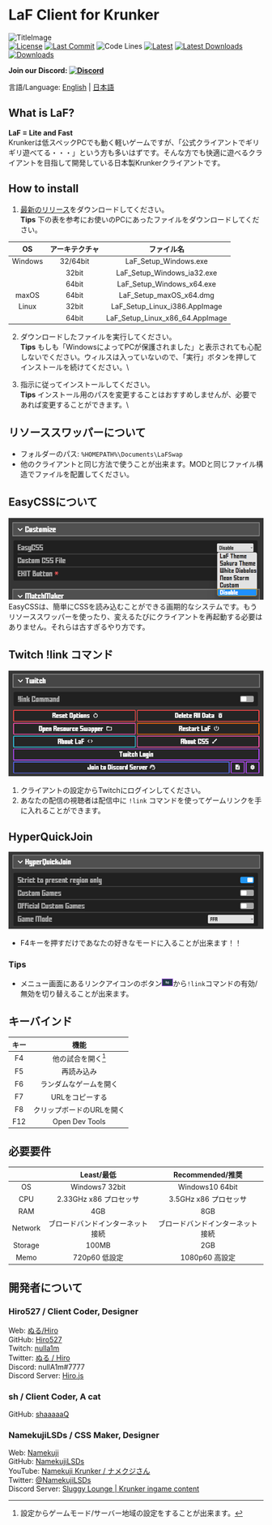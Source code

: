 # LaF Client for Krunker

![TitleImage](./app/img/social.png)</br>
[![License](https://img.shields.io/github/license/Hiro527/LaF?style=flat-square)](https://github.com/Hiro527/LaF/blob/master/LICENSE)
[![Last Commit](https://img.shields.io/github/last-commit/Hiro527/LaF/master?style=flat-square)](https://github.com/Hiro527/LaF/tree/master)
![Code Lines](https://img.shields.io/tokei/lines/github/Hiro527/LaF?style=flat-square)
[![Latest](https://img.shields.io/github/v/release/Hiro527/LaF?style=flat-square)](https://github.com/Hiro527/LaF/releases/latest)
[![Latest Downloads](https://img.shields.io/github/downloads/Hiro527/LaF/latest/total?style=flat-square)](https://github.com/Hiro527/LaF/releases/latest)
[![Downloads](https://img.shields.io/github/downloads/Hiro527/LaF/total?style=flat-square&logo=appveyor)](https://github.com/Hiro527/LaF/releases)</br>

**Join our Discord: [![Discord](https://discord.com/api/guilds/911130667448954880/widget.png)](https://discord.gg/9M9TgDRt9G)**

言語/Language: [English](https://github.com/Hiro527/LaF/blob/master/README.md) | [日本語](https://github.com/Hiro527/LaF/blob/master/README_JA.md)

## What is LaF?

**LaF = Lite and Fast**</br>
Krunkerは低スペックPCでも動く軽いゲームですが、「公式クライアントでギリギリ遊べてる・・・」という方も多いはずです。そんな方でも快適に遊べるクライアントを目指して開発している日本製Krunkerクライアントです。

## How to install

1. [最新のリリース](https://github.com/Hiro527/LaF/releases/latest)をダウンロードしてください。\
**Tips** 下の表を参考にお使いのPCにあったファイルをダウンロードしてください。

|   OS    |   アーキテクチャ   |            ファイル名             |
| :-----: | :------------: | :-----------------------------: |
| Windows |    32/64bit    |      LaF_Setup_Windows.exe      |
|         |     32bit      |   LaF_Setup_Windows_ia32.exe    |
|         |     64bit      |    LaF_Setup_Windows_x64.exe    |
|  maxOS  |     64bit      |     LaF_Setup_maxOS_x64.dmg     |
|  Linux  |     32bit      |  LaF_Setup_Linux_i386.AppImage  |
|         |     64bit      | LaF_Setup_Linux_x86_64.AppImage |

2. ダウンロードしたファイルを実行してください。\
**Tips** もしも「WindowsによってPCが保護されました」と表示されても心配しないでください。ウィルスは入っていないので、「実行」ボタンを押してインストールを続けてください。\

3. 指示に従ってインストールしてください。\
**Tips** インストール用のパスを変更することはおすすめしませんが、必要であれば変更することができます。\

## リソーススワッパーについて

- フォルダーのパス: `%HOMEPATH%\Documents\LaFSwap`
- 他のクライアントと同じ方法で使うことが出来ます。MODと同じファイル構造でファイルを配置してください。

## EasyCSSについて

![EasyCSS](./app/img/readme/easycss-1.png)\
EasyCSSは、簡単にCSSを読み込むことができる画期的なシステムです。もうリソーススワッパーを使ったり、変えるたびにクライアントを再起動する必要はありません。それらは古すぎるやり方です。

## Twitch !link コマンド

![Twitch Login](./app/img/readme/twitch-1.png)

1. クライアントの設定からTwitchにログインしてください。
2. あなたの配信の視聴者は配信中に `!link` コマンドを使ってゲームリンクを手に入れることができます。

## HyperQuickJoin

![HyperQuickJoin](./app/img/readme/hyperquickjoin-1.png)
- F4キーを押すだけであなたの好きなモードに入ることが出来ます！！

### Tips

- メニュー画面にあるリンクアイコンのボタン![Button](./app/img/readme/twitch-2.png)から`!link`コマンドの有効/無効を切り替えることが出来ます。

## キーバインド

| キー | 機能 |
|:---:|   :---:  |
| F4  | 他の試合を開く[^1] |
| F5  | 再読み込み |
| F6  | ランダムなゲームを開く |
| F7  | URLをコピーする |
| F8  | クリップボードのURLを開く |
| F12 | Open Dev Tools |

[^1]: 設定からゲームモード/サーバー地域の設定をすることが出来ます。

## 必要要件

|     | Least/最低 | Recommended/推奨 |
|:---:|   :---:   |      :---:      |
| OS  | Windows7 32bit | Windows10 64bit |
| CPU | 2.33GHz x86 プロセッサ | 3.5GHz x86 プロセッサ |
| RAM | 4GB | 8GB |
| Network | ブロードバンドインターネット接続 | ブロードバンドインターネット接続 |
| Storage | 100MB | 2GB |
| Memo | 720p60 低設定 | 1080p60 高設定 |

## 開発者について

### Hiro527 / **Client Coder, Designer**

Web: [ぬる/Hiro](https://hiro527.github.io/)\
GitHub: [Hiro527](https://github.com/Hiro527)\
Twitch: [nulla1m](https://twitch.tv/nulla1m)\
Twitter: [ぬる / Hiro](https://twitter.com/nullA1m)\
Discord: nullA1m#7777\
Discord Server: [Hiro.js](https://discord.gg/9M9TgDRt9G)

### sh / **Client Coder, A cat**

GitHub: [shaaaaaQ](https://github.com/shaaaaaQ)

### NamekujiLSDs / **CSS Maker, Designer**

Web: [Namekuji](https://namekujilsds.github.io/)\
GitHub: [NamekujiLSDs](https://github.com/NamekujiLSDs)\
YouTube: [Namekuji Krunker / ナメクジさん](https://www.youtube.com/channel/UCH65I7YbpEK7B8-Wkr75CJQ)\
Twitter: [@NamekujiLSDs](https://twitter.com/namekujilsds)\
Discord Server: [Sluggy Lounge | Krunker ingame content](https://discord.gg/qusjZSbXQX)
